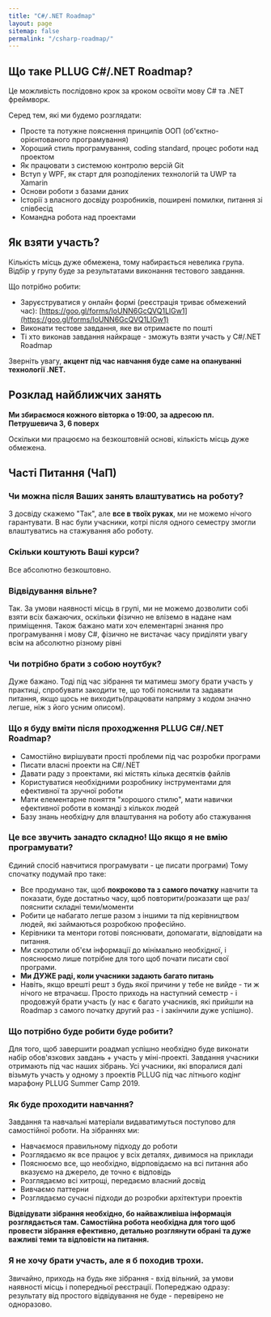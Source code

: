 ```yaml
---
title: "C#/.NET Roadmap"
layout: page
sitemap: false
permalink: "/csharp-roadmap/"
---
```


## Що таке PLLUG C#/.NET Roadmap?

Це можливість послідовно крок за кроком освоїти мову С# та .NET фреймворк. 

Серед тем, які ми будемо розглядати:
 * Просте та потужне пояснення принципів ООП (об'єктно-орієнтованого програмування)
 * Хороший стиль програмування, coding standard, процес роботи над проектом
 * Як працювати з системою контролю версій Git
 * Вступ у WPF, як старт для розподілених технологій та UWP та Xamarin
 * Основи роботи з базами даних
 * Історії з власного досвіду розробників, поширені помилки, питання зі співбесід 
 * Командна робота над проектами 

## Як взяти участь?
Кількість місць дуже обмежена, тому набирається невелика група. Відбір у групу буде за результатами виконання тестового завдання.

Що потрібно робити:
 * Заруєструватися у онлайн формі (реєстрація триває обмежений час): [https://goo.gl/forms/IoUNN6GcQVQ1LlGw1](https://goo.gl/forms/IoUNN6GcQVQ1LlGw1)
 * Виконати тестове завдання, яке ви отримаєте по пошті
 * Ті хто виконав завдання найкраще - зможуть взяти участь у C#/.NET Roadmap
 
 Зверніть увагу, **акцент під час навчання буде саме на опануванні технології .NET.**

## Розклад найближчих занять

**Ми збираємося кожного вівторка о 19:00, за адресою пл. Петрушевича 3, 6 поверх**   

Оскільки ми працюємо на безкоштовній основі, кількість місць дуже обмежена.

## Часті Питання (ЧаП)
### Чи можна після Ваших занять влаштуватись на роботу?

З досвіду скажемо  "Так", але **все в твоїх руках**, ми не можемо нічого гарантувати. В нас були учасники, котрі після одного семестру змогли влаштуватись на стажування або роботу.

### Скільки коштують Ваші курси?

Все абсолютно безкоштовно.

### Відвідування вільне?

Так. За умови наявності місць в групі, ми не можемо дозволити собі взяти всіх бажаючих, оскільки фізично не вліземо в надане нам приміщення.
Також бажано мати хоч елементарні знання про програмування і мову C#, фізично не вистачає часу приділяти увагу всім на абсолютно різному рівні

### Чи потрібно брати з собою ноутбук?

Дуже бажано. Тоді під час зібрання ти матимеш змогу брати участь у практиці, спробувати закодити те, що тобі пояснили та задавати питання, якщо щось не виходить(працювати напряму з кодом значно легше, ніж з його усним описом).

### Що я буду вміти після проходження PLLUG C#/.NET Roadmap?
 * Самостійно вирішувати прості проблеми під час розробки програми 
 * Писати власні проекти на C#/.NET
 * Давати раду з проектами, які містять кілька десятків файлів
 * Користуватися необхідними розробнику інструментами для ефективної та зручної роботи
 * Мати елементарне поняття "хорошого стилю", мати навички ефективної роботи в команді з кількох людей
 * Базу знань необхідну для влаштування на роботу або стажування
 
### Це все звучить занадто складно! Що якщо я не вмію програмувати?
Єдиний спосіб навчитися програмувати - це писати програми) Тому спочатку подумай про таке:

 * Все продумано так, щоб **покроково та з самого початку** навчити та показати, буде достатньо часу, щоб повторити/розказати ще раз/пояснити складні теми/моменти
 * Робити це набагато легше разом з іншими та під керівництвом людей, які займаються розробкою професійно.
 * Керівники та ментори готові пояснювати, допомагати, відповідати на питання.
 * Ми скоротили об'єм інформації до мінімально необхідної, і пояснюємо лише потрібне для того щоб почати писати свої програми.
 * **Ми ДУЖЕ раді, коли учасники задають багато питань**
 * Навіть, якщо врешті решт з будь якої причини у тебе не вийде - ти ж нічого не втрачаєш. Просто приходь на наступний семестр - і продовжуй брати участь (у нас є багато учасників, які прийшли на Roadmap з самого початку другий раз - і закінчили дуже успішно).
 
### Що потрібно буде робити буде робити?

Для того, щоб завершити роадмап успішно необхідно буде виконати набір обов'язкових завдань + участь у міні-проекті. Завдання учасники отримають під час наших зібрань.
Усі учасники, які впоралися далі візьмуть участь у одному з проектів PLLUG під час літнього кодінг марафону PLLUG Summer Camp 2019.

### Як буде проходити навчання?

Завдання та навчальні матеріали видаватимуться поступово для самостійної роботи. На зібраннях ми: 
  
  * Навчаємося правильному підходу до роботи
  * Розглядаємо як все працює у всіх деталях, дивимося на приклади
  * Пояснюємо все, що необхідно, відрповідаємо на всі питання або вказуємо на джерело, де точно є відповідь
  * Розглядаємо всі хитрощі, передаємо власний досвід
  * Вивчаємо паттерни
  * Розглядаємо сучасні підходи до розробки архітектури проектів

**Відвідувати зібрання необхідно, бо найважливіша інформація розглядається там. Самостійна робота необхідна для того щоб провести зібрання ефективно, детально розглянути обрані та дуже важливі теми та відповісти на питання.** 


### Я не хочу брати участь, але я б походив трохи.

Звичайно, приходь на будь яке зібрання - вхід вільний, за умови наявності місць і попередньої реєстрації. Попереджаю одразу: результату від простого відвідування не буде - перевірено не одноразово. 
